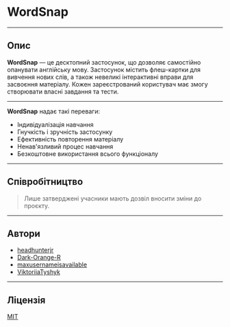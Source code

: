 # WordSnap
---
## Опис 
**WordSnap** — це десктопний застосунок, що дозволяє самостійно опанувати англійську мову. Застосунок містить флеш-картки для вивчення нових слів, а також невеликі інтерактивні вправи для засвоєння матеріалу. Кожен зареєстрований користувач має змогу створювати власні завдання та тести.

---
**WordSnap** надає такі переваги:
* Індивідуалізація навчання
* Гнучкість і зручність застосунку
* Ефективність повторення матеріалу
* Ненав'язливий процес навчання
* Безкоштовне використання всього функціоналу
---
## Співробітництво 
> Лише затверджені учасники мають дозвіл вносити зміни до проєкту.
---
## Автори
- [headhunterjr](https://github.com/headhunterjr)
- [Dark-Orange-R](https://github.com/Dark-Orange-R)
- [maxusernameisavailable](https://github.com/maxusernameisavailable)
- [ViktoriiaTyshyk](https://github.com/ViktoriiaTyshyk)
---
## Ліцензія
[MIT](https://choosealicense.com/licenses/mit/)
